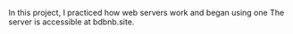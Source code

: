 In this project, I practiced how web servers work and began using one
The server is accessible at bdbnb.site.
